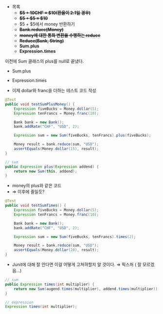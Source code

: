 - 목록
    - **~~$5 + 10CHF = $10(환율이 2:1일 경우)~~**
    - **~~$5 + $5 = $10~~**
    - $5 + $5에서 money 반환하기
    - **~~Bank.reduce(Money)~~**
    - **~~money에 대한 통화 변환을 수행하는 reduce~~**
    - **~~Reduce(Bank, String)~~**
    - **Sum.plus**
    - **Expression.times**


이전에 Sum 클래스의 plus를 null로 끝냈다.

- Sum.plus
- Expression.times

- 이제 dollar와 franc을 더하는 테스트 코드 작성

```java
@Test
public void testSumPlusMoney() {
    Expression fiveBucks = Money.dollar(5);
    Expression tenFrancs = Money.franc(10);

    Bank bank = new Bank();
    bank.addRate("CHF", "USD", 2);

    Expression sum = new Sum(fiveBucks, tenFrancs).plus(fiveBucks);

    Money result = bank.reduce(sum, "USD");
    assertEquals(Money.dollar(15), result);
}
```

```java
// sum
public Expression plus(Expression addend) {
    return new Sum(this, addend);
}
```

- money의 plus와 같은 코드
- ⇒ 이후에 줄일듯?

```java
@Test
public void testSumTimes() {
    Expression fiveBucks = Money.dollar(5);
    Expression tenFrancs = Money.franc(10);

    Bank bank = new Bank();
    bank.addRate("CHF", "USD", 2);

    Expression sum = new Sum(fiveBucks, tenFrancs).times(2);

    Money result = bank.reduce(sum, "USD");
    assertEquals(Money.dollar(20), result);
}
```

- Junit에 대해 잘 안다면 이걸 어떻게 고쳐햐할지 알 것이다. ⇒ 픽스처 ( 잘 모르겠음…)

```java
// sum
public Expression times(int multiplier) {
    return new Sum(augend.times(multiplier), addend.times(multiplier));
}
```

```java
// expression
Expression times(int multiplier);
```